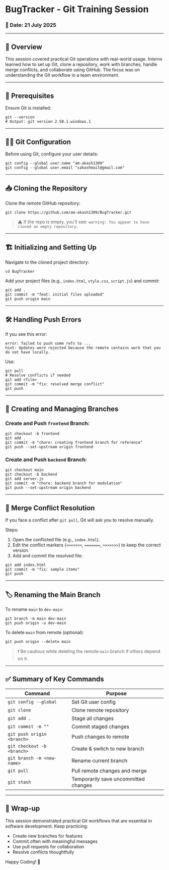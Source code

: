 # BugTracker - Git Training Session

### 📅 Date: 21 July 2025  
---

## 📘 Overview

This session covered practical Git operations with real-world usage. Interns learned how to set up Git, clone a repository, work with branches, handle merge conflicts, and collaborate using GitHub. The focus was on understanding the Git workflow in a team environment.

---

## 🔧 Prerequisites

Ensure Git is installed:

```
git --version
# Output: git version 2.50.1.windows.1
````

---

## 🧑‍💻 Git Configuration

Before using Git, configure your user details:

```
git config --global user.name "am-akash1309"
git config --global user.email "sakashmail@gmail.com"
```

---

## 📥 Cloning the Repository

Clone the remote GitHub repository:

```
git clone https://github.com/am-akash1309/BugTracker.git
```

> ⚠️ If the repo is empty, you'll see:
> `warning: You appear to have cloned an empty repository.`

---

## 🏗️ Initializing and Setting Up

Navigate to the cloned project directory:

```
cd BugTracker
```

Add your project files (e.g., `index.html`, `style.css`, `script.js`) and commit:

```
git add .
git commit -m "feat: initial files uploaded"
git push origin main
```

---

## 🛠️ Handling Push Errors

If you see this error:

```
error: failed to push some refs to ...
hint: Updates were rejected because the remote contains work that you do not have locally.
```

Use:

```
git pull
# Resolve conflicts if needed
git add <file>
git commit -m "fix: resolved merge conflict"
git push
```

---

## 🌿 Creating and Managing Branches

### Create and Push `frontend` Branch:

```
git checkout -b frontend
git add .
git commit -m "chore: creating frontend branch for reference"
git push --set-upstream origin frontend
```

### Create and Push `backend` Branch:

```
git checkout main
git checkout -b backend
git add server.js
git commit -m "chore: backend branch for modulation"
git push --set-upstream origin backend
```

---

## 🧹 Merge Conflict Resolution

If you face a conflict after `git pull`, Git will ask you to resolve manually.

Steps:

1. Open the conflicted file (e.g., `index.html`).
2. Edit the conflict markers (`<<<<<<<`, `=======`, `>>>>>>>`) to keep the correct version.
3. Add and commit the resolved file:

```
git add index.html
git commit -m "fix: sample items"
git push
```

---

## 🏷️ Renaming the Main Branch

To rename `main` to `dev-main`:

```
git branch -m main dev-main
git push origin -u dev-main
```

To delete `main` from remote (optional):

```
git push origin --delete main
```

> ❗ Be cautious while deleting the remote `main` branch if others depend on it.

---
## ✅ Summary of Key Commands

| Command                    | Purpose                              |
| -------------------------- | ------------------------------------ |
| `git config --global`      | Set Git user config                  |
| `git clone`                | Clone remote repository              |
| `git add .`                | Stage all changes                    |
| `git commit -m ""`         | Commit staged changes                |
| `git push origin <branch>` | Push changes to remote               |
| `git checkout -b <branch>` | Create & switch to new branch        |
| `git branch -m <new-name>` | Rename current branch                |
| `git pull`                 | Pull remote changes and merge        |
| `git stash`                | Temporarily save uncommitted changes |

---

## 👏 Wrap-up

This session demonstrated practical Git workflows that are essential in software development. Keep practicing:

* Create new branches for features
* Commit often with meaningful messages
* Use pull requests for collaboration
* Resolve conflicts thoughtfully

Happy Coding! 🚀
